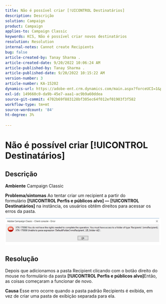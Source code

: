 ```yaml
---
title: Não é possível criar [!UICONTROL Destinatários]
description: Descrição
solution: Campaign
product: Campaign
applies-to: Campaign Classic
keywords: KCS, Não é possível criar novos destinatários
resolution: Resolution
internal-notes: Cannot create Recipients
bug: false
article-created-by: Tanay Sharma .
article-created-date: 9/20/2022 10:06:24 AM
article-published-by: Tanay Sharma .
article-published-date: 9/20/2022 10:15:22 AM
version-number: 3
article-number: KA-15202
dynamics-url: https://adobe-ent.crm.dynamics.com/main.aspx?forceUCI=1&pagetype=entityrecord&etn=knowledgearticle&id=687448df-cb38-ed11-9db1-002248086735
exl-id: 149660c0-da9b-45e7-aaa1-ac9b9a60ddea
source-git-commit: 4702b69f883128bf305ec64f012ef01903f3f582
workflow-type: tm+mt
source-wordcount: '84'
ht-degree: 3%

---
```


# Não é possível criar [!UICONTROL Destinatários]

## Descrição

<b>Ambiente</b>
Campaign Classic


<b>Problema/sintomas</b>
Ao tentar criar um recipient a partir do formulário <b>[!UICONTROL Perfis e públicos alvo] — [!UICONTROL Destinatários]</b> na instância, os usuários obtêm direitos para acessar os erros da pasta.



![](assets/___f4809700-cd38-ed11-9db1-002248086735___.png)


## Resolução




Depois que adicionamos a pasta Recipient clicando com o botão direito do mouse no formulário da pasta <b>[!UICONTROL Perfis e públicos alvo]</b>Então, as coisas começaram a funcionar de novo.


<b>Causa</b>
Esse erro ocorre quando a pasta padrão Recipients é exibida, em vez de criar uma pasta de exibição separada para ela.
